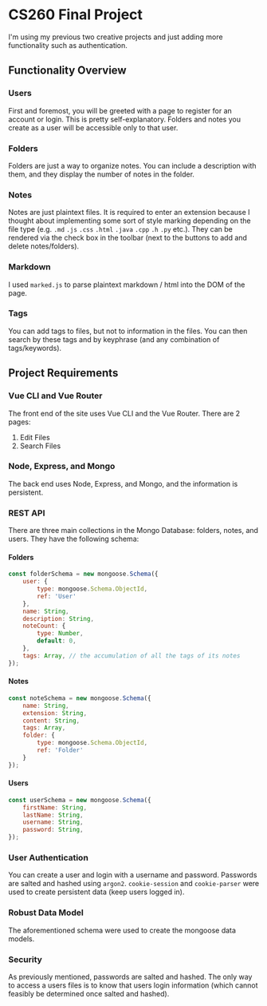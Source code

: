 # CS260 Final Project
I'm using my previous two creative projects and just adding more functionality such as authentication.

## Functionality Overview
### Users
First and foremost, you will be greeted with a page to register for an account or login. This is pretty self-explanatory. Folders and notes you create as a user will be accessible only to that user.

### Folders
Folders are just a way to organize notes. You can include a description with them, and they display the number of notes in the folder.

### Notes
Notes are just plaintext files. It is required to enter an extension because I thought about implementing some sort of style marking depending on the file type (e.g. `.md` `.js` `.css` `.html` `.java` `.cpp` `.h` `.py` etc.). They can be rendered via the check box in the toolbar (next to the buttons to add and delete notes/folders).

### Markdown
I used `marked.js` to parse plaintext markdown / html into the DOM of the page.

### Tags
You can add tags to files, but not to information in the files. You can then search by these tags and by keyphrase (and any combination of tags/keywords).

## Project Requirements
### Vue CLI and Vue Router
The front end of the site uses Vue CLI and the Vue Router. There are 2 pages:
1. Edit Files
2. Search Files

### Node, Express, and Mongo
The back end uses Node, Express, and Mongo, and the information is persistent.

### REST API
There are three main collections in the Mongo Database: folders, notes, and users. They have the following schema:

#### Folders
```js
const folderSchema = new mongoose.Schema({
    user: {
        type: mongoose.Schema.ObjectId,
        ref: 'User'
    },
    name: String,
    description: String,
    noteCount: {
        type: Number,
        default: 0,
    },
    tags: Array, // the accumulation of all the tags of its notes
});
```

#### Notes
```js
const noteSchema = new mongoose.Schema({
    name: String,
    extension: String,
    content: String,
    tags: Array,
    folder: {
        type: mongoose.Schema.ObjectId,
        ref: 'Folder'
    }
});
```

#### Users
```js
const userSchema = new mongoose.Schema({
    firstName: String,
    lastName: String,
    username: String,
    password: String,
});
```

### User Authentication
You can create a user and login with a username and password. Passwords are salted and hashed using `argon2`. `cookie-session` and `cookie-parser` were used to create persistent data (keep users logged in).

### Robust Data Model
The aforementioned schema were used to create the mongoose data models.

### Security
As previously mentioned, passwords are salted and hashed. The only way to access a users files is to know that users login information (which cannot feasibly be determined once salted and hashed).